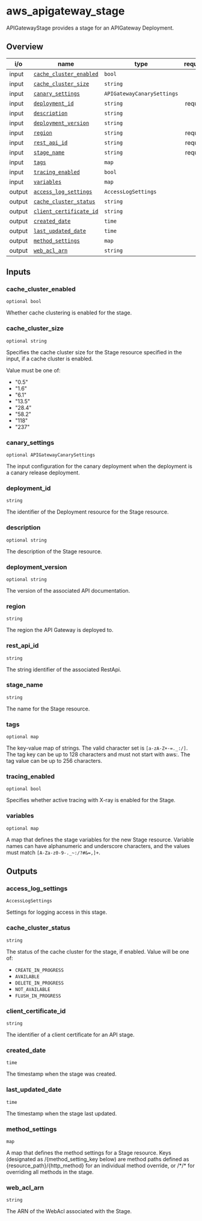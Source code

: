 <!-- This file was generated by structdoc. DO NOT EDIT. -->
<!-- For changes modify apigateway_deployment_stage.go instead. -->

# aws_apigateway_stage

APIGatewayStage provides a stage for an APIGateway Deployment.

## Overview

| i/o | name | type | required |
| --- | ---- | ---- | -------: |
| input | [`cache_cluster_enabled`](#cache_cluster_enabled) | `bool` |  |
| input | [`cache_cluster_size`](#cache_cluster_size) | `string` |  |
| input | [`canary_settings`](#canary_settings) | `APIGatewayCanarySettings` |  |
| input | [`deployment_id`](#deployment_id) | `string` | required |
| input | [`description`](#description) | `string` |  |
| input | [`deployment_version`](#deployment_version) | `string` |  |
| input | [`region`](#region) | `string` | required |
| input | [`rest_api_id`](#rest_api_id) | `string` | required |
| input | [`stage_name`](#stage_name) | `string` | required |
| input | [`tags`](#tags) | `map` |  |
| input | [`tracing_enabled`](#tracing_enabled) | `bool` |  |
| input | [`variables`](#variables) | `map` |  |
| output | [`access_log_settings`](#access_log_settings) | `AccessLogSettings` ||
| output | [`cache_cluster_status`](#cache_cluster_status) | `string` ||
| output | [`client_certificate_id`](#client_certificate_id) | `string` ||
| output | [`created_date`](#created_date) | `time` ||
| output | [`last_updated_date`](#last_updated_date) | `time` ||
| output | [`method_settings`](#method_settings) | `map` ||
| output | [`web_acl_arn`](#web_acl_arn) | `string` ||


## Inputs

### cache_cluster_enabled

`optional bool`

Whether cache clustering is enabled for the stage.

### cache_cluster_size

`optional string`

Specifies the cache cluster size for the Stage resource specified in the
input, if a cache cluster is enabled.

Value must be one of:
- "0.5"
- "1.6"
- "6.1"
- "13.5"
- "28.4"
- "58.2"
- "118"
- "237"

### canary_settings

`optional APIGatewayCanarySettings`

The input configuration for the canary deployment when the deployment is
a canary release deployment.

### deployment_id

`string`

The identifier of the Deployment resource for the Stage resource.

### description

`optional string`

The description of the Stage resource.

### deployment_version

`optional string`

The version of the associated API documentation.

### region

`string`

The region the API Gateway is deployed to.

### rest_api_id

`string`

The string identifier of the associated RestApi.

### stage_name

`string`

The name for the Stage resource.

### tags

`optional map`

The key-value map of strings. The valid character set is `[a-zA-Z+-=._:/]`.
The tag key can be up to 128 characters and must not start with aws:. The
tag value can be up to 256 characters.

### tracing_enabled

`optional bool`

Specifies whether active tracing with X-ray is enabled for the Stage.

### variables

`optional map`

A map that defines the stage variables for the new Stage resource. Variable
names can have alphanumeric and underscore characters, and the values must
match `[A-Za-z0-9-._~:/?#&=,]+`.

## Outputs

### access_log_settings

`AccessLogSettings`

Settings for logging access in this stage.
### cache_cluster_status

`string`

The status of the cache cluster for the stage, if enabled.
Value will be one of:
- `CREATE_IN_PROGRESS`
- `AVAILABLE`
- `DELETE_IN_PROGRESS`
- `NOT_AVAILABLE`
- `FLUSH_IN_PROGRESS`
### client_certificate_id

`string`

The identifier of a client certificate for an API stage.
### created_date

`time`

The timestamp when the stage was created.
### last_updated_date

`time`

The timestamp when the stage last updated.
### method_settings

`map`

A map that defines the method settings for a Stage resource. Keys (designated
as /{method_setting_key below) are method paths defined as {resource_path}/{http_method}
for an individual method override, or /\*/\* for overriding all methods in
the stage.
### web_acl_arn

`string`

The ARN of the WebAcl associated with the Stage.
